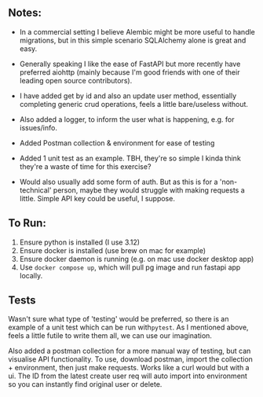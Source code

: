 ## Notes:

* In a commercial setting I believe Alembic might be more useful to handle migrations, but in this simple scenario SQLAlchemy alone is great and easy.

* Generally speaking I like the ease of FastAPI but more recently have preferred aiohttp (mainly because I'm good friends with one of their leading open source contributors).

* I have added get by id and also an update user method, essentially completing generic crud operations, feels a little bare/useless without.

* Also added a logger, to inform the user what is happening, e.g. for issues/info.

* Added Postman collection & environment for ease of testing

* Added 1 unit test as an example. TBH, they're so simple I kinda think they're a waste of time for this exercise?

* Would also usually add some form of auth. But as this is for a 'non-technical' person, maybe they would struggle with
making requests a little. Simple API key could be useful, I suppose.

## To Run:

1. Ensure python is installed (I use 3.12)
2. Ensure docker is installed (use brew on mac for example)
3. Ensure docker daemon is running (e.g. on mac use docker desktop app)
4. Use `docker compose up`, which will pull pg image and run fastapi app locally.

## Tests

Wasn't sure what type of 'testing' would be preferred, so there is an example of a unit test which can be run with`pytest`. 
 As I mentioned above, feels a little futile to write them all, we can use our imagination.

Also added a postman collection for a more manual way of testing, but can visualise API functionality. To use,
download postman, import the collection + environment, then just make requests. Works like a curl would but with a ui.
The ID from the latest create user req will auto import into environment so you can instantly find original user or delete.
